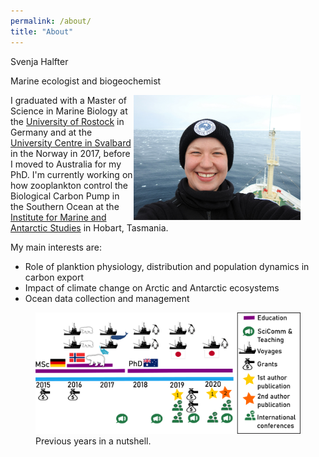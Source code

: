 ```yaml
---
permalink: /about/
title: "About"
---
```


Svenja Halfter

Marine ecologist and biogeochemist

<figure>
   <img src="/assets/images/Profile_pic.JPG" style="float: right;" height = "200" alt="">
</figure>

I graduated with a Master of Science in Marine Biology at the [University of Rostock](https://www.uni-rostock.de/en/) in Germany and at the [University Centre in Svalbard](unis.no) in the Norway in 2017, before I moved to Australia for my PhD. I'm currently working on how zooplankton control the Biological Carbon Pump in the Southern Ocean at the [Institute for Marine and Antarctic Studies](https://www.imas.utas.edu.au/) in Hobart, Tasmania. 

My main interests are:
- Role of planktion physiology, distribution and population dynamics in carbon export
- Impact of climate change on Arctic and Antarctic ecosystems
- Ocean data collection and management

<figure>
  <img src="/assets/images/infographic.png" alt="">
  <figcaption>Previous years in a nutshell. </figcaption>
</figure>

